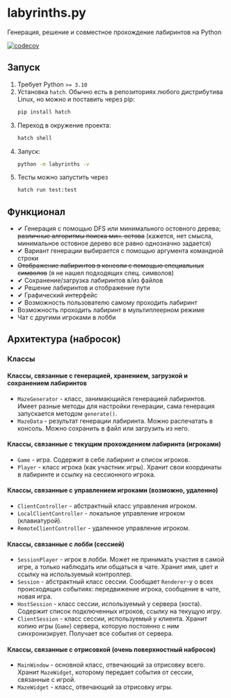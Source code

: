 # labyrinths.py

Генерация, решение и совместное прохождение лабиринтов на Python

[![codecov](https://codecov.io/github/Dliwk/labyrinths-py/branch/dev/graph/badge.svg?token=XadHp4cYfA)](https://codecov.io/github/Dliwk/labyrinths-py)

## Запуск
1. Требует Python `>= 3.10`
2. Установка `hatch`. Обычно есть в репозиториях любого дистрибутива Linux, но можно и поставить через pip:
    ```bash
    pip install hatch
    ```
3. Переход в окружение проекта:
    ```bash
    hatch shell
    ```
4. Запуск:
    ```bash
    python -m labyrinths -v
    ```
5. Тесты можно запустить через
    ```bash
   hatch run test:test
    ```

## Функционал

- ✔ Генерация с помощью DFS или минимального остовного дерева; ~~различные алгоритмы поиска мин. остова~~ (кажется, нет
  смысла, минимальное остовное дерево все равно однозначно задается)
- ✔ Вариант генерации выбирается с помощью аргумента командной строки
- ~~Отображение лабиринтов в консоли с помощью специальных символов~~ (я не нашел подходящих спец. символов)
- ✔ Сохранение/загрузка лабиринтов в/из файлов
- ✔ Решение лабиринтов и отображение пути
- ✔ Графический интерфейс
- ✔ Возможность пользователю самому проходить лабиринт
- Возможность проходить лабиринт в мультиплеерном режиме
- Чат с другими игроками в лобби

## Архитектура (набросок)

### Классы

#### Классы, связанные с генерацией, хранением, загрузкой и сохранением лабиринтов

- `MazeGenerator` - класс, занимающийся генерацией лабиринтов. Имеет разные методы для настройки генерации, сама
  генерация запускается методом `generate()`.
- `MazeData` - результат генерации лабиринта. Можно распечатать в консоль. Можно сохранить в файл или загрузить из
  него.

#### Классы, связанные с текущим прохождением лабиринта (игроками)

- `Game` - игра. Содержит в себе лабиринт и список игроков.
- `Player` - класс игрока (как участник игры). Хранит свои координаты в лабиринте и ссылку на сессионного игрока.

#### Классы, связанные с управлением игроками (возможно, удаленно)

- `ClientController` - абстрактный класс управления игроком.
- `LocalClientController` - локальное управление игроком (клавиатурой).
- `RemoteClientController` - удаленное управление игроком.

#### Классы, связанные с лобби (сессией)

- `SessionPlayer` - игрок в лобби. Может не принимать участия в самой игре, а только наблюдать или общаться в чате.
  Хранит имя, цвет и ссылку на используемый контроллер.
- `Session` - абстрактный класс сессии. Сообщает `Renderer`-у о всех происходящих событиях: передвижение игрока,
  сообщение в чате, новая игра.
- `HostSession` - класс сессии, используемый у сервера (хоста). Содержит список подключенных игроков, ссылку на текущую
  игру.
- `ClientSession` - класс сессии, используемый у клиента. Хранит копию игры (`Game`) сервера, которую постоянно с ним
  синхронизирует. Получает все события от сервера.

#### Классы, связанные с отрисовкой (очень поверхностный набросок)

- `MainWindow` - основной класс, отвечающий за отрисовку всего. Хранит `MazeWidget`, которому передает события от
  сессии, связанные с игрой.
- `MazeWidget` - класс, отвечающий за отрисовку игры.
